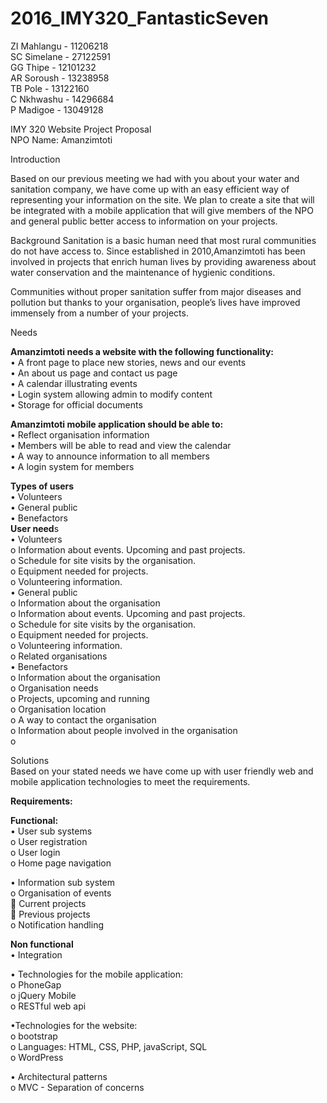 # 2016_IMY320_FantasticSeven

ZI Mahlangu - 11206218 <br />
SC Simelane - 27122591 <br />
GG Thipe    - 12101232 <br />
AR Soroush  - 13238958 <br />
TB Pole     - 13122160 <br />
C Nkhwashu  - 14296684 <br />
P Madigoe   - 13049128 <br />


IMY 320 Website Project Proposal <br />
NPO Name: Amanzimtoti

Introduction

Based on our previous meeting we had with you about your water and sanitation company, we have come up with an easy efficient way of representing your information on the site. We plan to create a site that will be integrated with a mobile application that will give members of the NPO and general public better access to information on your projects. <br />

Background
Sanitation is a basic human need that most rural communities do not have access to. Since established in 2010,Amanzimtoti has been involved in projects that enrich human lives by providing awareness about water conservation and the maintenance of hygienic conditions. <br />

Communities without proper sanitation suffer from major diseases and pollution but thanks to your organisation, people’s lives have improved immensely from a number of your projects.<br />

Needs<br />

<strong>Amanzimtoti needs a website with the following functionality:</strong><br />
  •	A front page to place new stories, news and our events<br />
  •	An about us page and contact us page<br />
  •	A calendar illustrating events<br />
  •	Login system allowing admin to modify content<br />
  •	Storage for official documents<br />
  
<strong>Amanzimtoti mobile application should be able to:</strong><br />
  •	Reflect organisation information<br />
  •	Members will be able to read and view the calendar<br />
  •	A way to announce information to all members<br />
  •	A login system for members<br />
  
 <strong> Types of users</strong><br />
    •	Volunteers<br />
    •	General public<br />
    •	Benefactors<br />
<strong>User need</strong>s<br />
  •	Volunteers<br />
    o	Information about events. Upcoming and past projects.<br />
    o	Schedule for site visits by the organisation.<br />
    o	Equipment needed for projects.<br />
    o	Volunteering information.<br />
  •	General public<br />
    o	Information about the organisation<br />
    o	Information about events. Upcoming and past projects.<br />
    o	Schedule for site visits by the organisation.<br />
    o	Equipment needed for projects.<br />
    o	Volunteering information.<br />
    o	Related organisations<br />
  •	Benefactors<br />
    o	Information about the organisation<br />
    o	Organisation needs <br />
    o	Projects, upcoming and running<br />
    o	Organisation location<br />
    o	A way to contact the organisation<br />
    o	Information about people involved in the organisation<br />
    o	

  
Solutions<br />
Based on your stated needs we have come up with user friendly web and mobile application technologies to meet the requirements.<br />

<strong>Requirements:</strong><br />

<strong>Functional:</strong><br />
  •	User sub systems<br />
      o	User registration<br />
      o	User login<br />
      o	Home page navigation<br />
      
  •	Information sub system<br />
      o	Organisation of events<br />
   	  Current projects<br />
   	  Previous projects<br />
      o	Notification handling<br />
      
      
<strong>Non functional</strong><br />
    •	Integration<br />
     

  •	Technologies for the mobile application:<br />
      o	PhoneGap<br />
      o	jQuery Mobile<br />
      o	RESTful web api<br />
      
  •Technologies for the website:<br />
      o	bootstrap<br />
      o	Languages: HTML, CSS, PHP, javaScript, SQL<br />
      o	WordPress<br />
       
       
  •	Architectural patterns<br />
      o	MVC - Separation of concerns<br />
   





